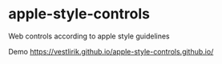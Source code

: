 # apple-style-controls
Web controls according to apple style guidelines

Demo
https://vestlirik.github.io/apple-style-controls.github.io/
